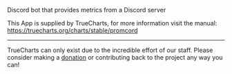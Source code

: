 Discord bot that provides metrics from a Discord server

This App is supplied by TrueCharts, for more information visit the manual: https://truecharts.org/charts/stable/promcord

---

TrueCharts can only exist due to the incredible effort of our staff.
Please consider making a [donation](https://truecharts.org/docs/about/sponsor) or contributing back to the project any way you can!
